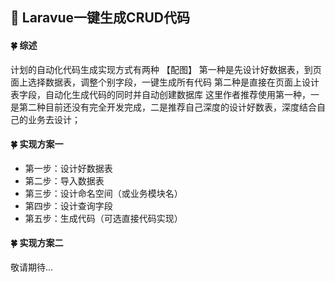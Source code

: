 ## :tada: Laravue一键生成CRUD代码

#### :four_leaf_clover: 综述
计划的自动化代码生成实现方式有两种
【配图】
第一种是先设计好数据表，到页面上选择数据表，调整个别字段，一键生成所有代码
第二种是直接在页面上设计表字段，自动化生成代码的同时并自动创建数据库
这里作者推荐使用第一种，一是第二种目前还没有完全开发完成，二是推荐自己深度的设计好数表，深度结合自己的业务去设计；

#### :four_leaf_clover: 实现方案一
 - 第一步：设计好数据表
 - 第二步：导入数据表
 - 第三步：设计命名空间（或业务模块名）
 - 第四步：设计查询字段
 - 第五步：生成代码（可选直接代码实现）
#### :four_leaf_clover: 实现方案二
敬请期待...


